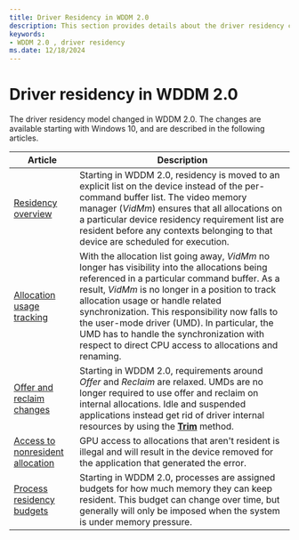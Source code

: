 ```yaml
---
title: Driver Residency in WDDM 2.0
description: This section provides details about the driver residency changes for Windows Display Driver Model (WDDM) 2.0. The functionality described is available starting with Windows 10.
keywords:
- WDDM 2.0 , driver residency
ms.date: 12/18/2024
---
```


# Driver residency in WDDM 2.0

The driver residency model changed in WDDM 2.0. The changes are available starting with Windows 10, and are described in the following articles.

| Article | Description |
| ------- | ----------- |
| [Residency overview](residency-overview.md) | Starting in WDDM 2.0, residency is moved to an explicit list on the device instead of the per-command buffer list. The video memory manager (*VidMm*) ensures that all allocations on a particular device residency requirement list are resident before any contexts belonging to that device are scheduled for execution. |
| [Allocation usage tracking](allocation-usage-tracking.md) | With the allocation list going away, *VidMm* no longer has visibility into the allocations being referenced in a particular command buffer. As a result, *VidMm* is no longer in a position to track allocation usage or handle related synchronization. This responsibility now falls to the user-mode driver (UMD). In particular, the UMD has to handle the synchronization with respect to direct CPU access to allocations and renaming. |
| [Offer and reclaim changes](offer-and-reclaim-changes.md) | Starting in WDDM 2.0, requirements around *Offer* and *Reclaim* are relaxed. UMDs are no longer required to use offer and reclaim on internal allocations. Idle and suspended applications instead get rid of driver internal resources by using the [**Trim**](/uwp/api/windows.graphics.directx.direct3d11.idirect3ddevice.trim?view=winrt-26100) method. |
| [Access to nonresident allocation](access-to-non-resident-allocation.md) | GPU access to allocations that aren't resident is illegal and will result in the device removed for the application that generated the error. |
| [Process residency budgets](process-residency-budgets.md) | Starting in WDDM 2.0, processes are assigned budgets for how much memory they can keep resident. This budget can change over time, but generally will only be imposed when the system is under memory pressure. |
